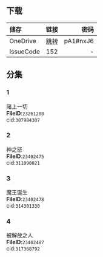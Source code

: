 ## 下载

储存 | 链接 | 密码
:----------- | :-----------: | -----------:
 OneDrive | [跳转]() | pA1#nxJ6
 IssueCode | 152 | -

## 分集
### 1
赌上一切  
**FileID**:`23261208`  
cid:`307984307`  
### 2
神之怒  
**FileID**:`23402475`  
cid:`311090021`  
### 3
魔王诞生  
**FileID**:`23402478`  
cid:`314301330`  
### 4
被解放之人  
**FileID**:`23402487`  
cid:`317368792`  